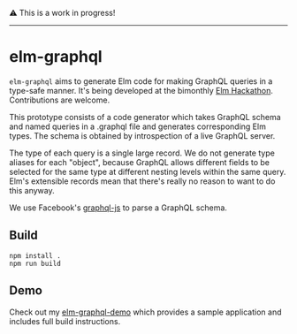 ⚠ This is a work in progress!

---

# elm-graphql

`elm-graphql` aims to generate Elm code for making GraphQL queries in a type-safe manner.
It's being developed at the bimonthly [Elm Hackathon](http://www.meetup.com/Elm-user-group-SF/).
Contributions are welcome.

This prototype consists of a code generator which takes GraphQL schema and named queries in a
.graphql file and generates corresponding Elm types. The schema is obtained by introspection
of a live GraphQL server.

The type of each query is a single large record. We do not generate type aliases for each "object",
because GraphQL allows different fields to be selected for the same type at different nesting
levels within the same query. Elm's extensible records mean that there's really no reason to want
to do this anyway.

We use Facebook's [graphql-js](https://github.com/graphql/graphql-js) to parse a GraphQL
schema.

## Build

    npm install .
    npm run build
    
## Demo

Check out my [elm-graphql-demo](https://github.com/jahewson/elm-graphql-demo) which provides a sample application and includes full build instructions.
